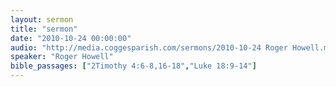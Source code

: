 ```yaml
---
layout: sermon
title: "sermon"
date: "2010-10-24 00:00:00"
audio: "http://media.coggesparish.com/sermons/2010-10-24 Roger Howell.mp3"
speaker: "Roger Howell"
bible_passages: ["2Timothy 4:6-8,16-18","Luke 18:9-14"]
---
```

